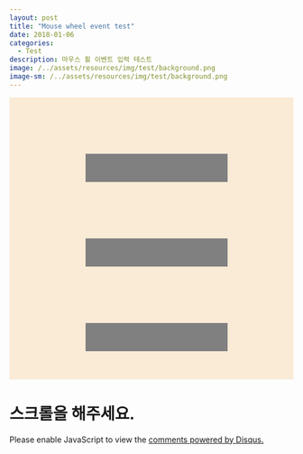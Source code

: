 ```yaml
---
layout: post
title: "Mouse wheel event test"
date: 2018-01-06
categories:
  - Test
description: 마우스 휠 이벤트 입력 테스트 
image: /../assets/resources/img/test/background.png
image-sm: /../assets/resources/img/test/background.png
---
```


<script>
var lastScrollTop = 0; 
document.addEventListener("DOMContentLoaded", function(){
	// Handler when the DOM is fully loaded
	var arr = [
		'btn1',
		'btn2',
		'btn3'
	];
	
	var arrIdx = 0; 
	document.getElementById("background").addEventListener("wheel", function(e){
		
		
		if (e.deltaY < 0) {
			console.log('scrolling up');
			console.log('감소 전:'+arrIdx);
			if(arrIdx > 0)
				--arrIdx; 
		}
		  
		if (e.deltaY > 0) {
			console.log('scrolling down');
			console.log('증가 전:'+arrIdx);
			if(arr.length-1 > arrIdx)
				++arrIdx; 
		}
		
		var btns = document.getElementsByClassName('btn');
		for (let btn of btns) { 
			btn.style.backgroundColor = "gray";
		}
	
		document.getElementById(arr[arrIdx]).style.backgroundColor = "red";
		console.log('결과:'+arr[arrIdx]);
	});
});
</script>
<style>
#background{
	width: 100%;
    height: 500px;
    background-color: antiquewhite;
}

.btn{
	width: 50%;
    height: 50px;
    background-color: gray;
    position: relative;
    left: 135px;
}

#btn1{
    top: 100px;
}

#btn2{
    top: 200px;
}

#btn3{
    top: 300px;
}
</style>

<div id="background">
	<div id="btn1" class="btn"></div>
	<div id="btn2" class="btn"></div>
	<div id="btn3" class="btn"></div>
</div>

<h1 id="result">스크롤을 해주세요.</h1>

<div id="disqus_thread"></div>
<script>

/**
*  RECOMMENDED CONFIGURATION VARIABLES: EDIT AND UNCOMMENT THE SECTION BELOW TO INSERT DYNAMIC VALUES FROM YOUR PLATFORM OR CMS.
*  LEARN WHY DEFINING THESE VARIABLES IS IMPORTANT: https://disqus.com/admin/universalcode/#configuration-variables*/
/*
var disqus_config = function () {
this.page.url = PAGE_URL;  // Replace PAGE_URL with your page's canonical URL variable
this.page.identifier = PAGE_IDENTIFIER; // Replace PAGE_IDENTIFIER with your page's unique identifier variable
};
*/
(function() { // DON'T EDIT BELOW THIS LINE
var d = document, s = d.createElement('script');
s.src = 'https://silqwer.disqus.com/embed.js';
s.setAttribute('data-timestamp', +new Date());
(d.head || d.body).appendChild(s);
})();
</script>
<noscript>Please enable JavaScript to view the <a href="https://disqus.com/?ref_noscript">comments powered by Disqus.</a></noscript>
